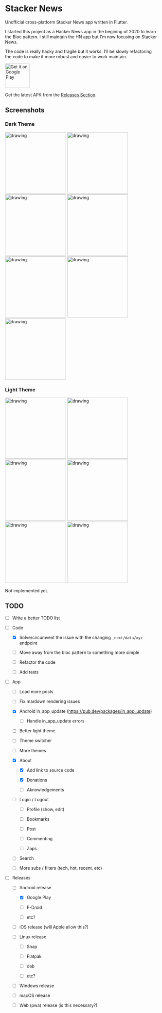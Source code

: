 # Stacker News

Unofficial cross-platform Stacker News app written in Flutter.

I started this project as a Hacker News app in the begining of 2020 to learn the Bloc pattern. I still maintain the HN app but I'm now focusing on Stacker News.

The code is really hacky and fragile but it works. I'll be slowly refactoring the code to make it more robust and easier to work maintain.

[<img src="https://play.google.com/intl/en_us/badges/images/generic/en-play-badge.png"
     alt="Get it on Google Play"
     height="80">](https://play.google.com/store/apps/details?id=news.stacker.app)

Get the latest APK from the [Releases Section](https://github.com/felipebueno/stacker_news/releases/latest).

## Screenshots

### Dark Theme

<p float="left">
  <img src="./screenshots/dark/top_dark1.jpeg" alt="drawing" width="200"/>
  <img src="./screenshots/dark/bitcoin_dark1.jpeg" alt="drawing" width="200"/>
  <img src="./screenshots/dark/nostr_dark1.jpeg" alt="drawing" width="200"/>
  <img src="./screenshots/dark/jobs_dark1.jpeg" alt="drawing" width="200"/>
  <img src="./screenshots/dark/comments_dark1.jpeg" alt="drawing" width="200"/>
  <img src="./screenshots/dark/comments_dark2.jpeg" alt="drawing" width="200"/>
  <img src="./screenshots/dark/about_dark1.jpeg" alt="drawing" width="200"/>
</p>

### Light Theme

<p float="left">
  <img src="./screenshots/light/top_light1.jpeg" alt="drawing" width="200"/>
  <img src="./screenshots/light/bitcoin_light1.jpeg" alt="drawing" width="200"/>
  <img src="./screenshots/light/nostr_light1.jpeg" alt="drawing" width="200"/>
  <img src="./screenshots/light/jobs_light1.jpeg" alt="drawing" width="200"/>
  <img src="./screenshots/light/comments_light1.jpeg" alt="drawing" width="200"/>
  <img src="./screenshots/light/comments_light2.jpeg" alt="drawing" width="200"/>
</p>

Not implemented yet.

## TODO

- [ ] Write a better TODO list

- [ ] Code

  - [x] Solve/circumvent the issue with the changing `_next/data/xyz` endpoint

  - [ ] Move away from the bloc pattern to something more simple

  - [ ] Refactor the code

  - [ ] Add tests

- [ ] App

  - [ ] Load more posts

  - [ ] Fix mardown rendering issues

  - [x] Android in_app_update (https://pub.dev/packages/in_app_update)

    - [ ] Handle in_app_update errors

  - [ ] Better light theme

  - [ ] Theme switcher

  - [ ] More themes

  - [x] About

    - [x] Add link to source code

    - [x] Donations

    - [ ] Aknowledgements

  - [ ] Login / Logout

    - [ ] Profile (show, edit)

    - [ ] Bookmarks

    - [ ] Post

    - [ ] Commenting

    - [ ] Zaps

  - [ ] Search

  - [ ] More subs / filters (tech, hot, recent, etc)

- [ ] Releases

  - [ ] Android release

    - [x] Google Play

    - [ ] F-Droid

    - [ ] etc?

  - [ ] iOS release (will Apple allow this?)

  - [ ] Linux release

    - [ ] Snap

    - [ ] Flatpak

    - [ ] deb

    - [ ] etc?

  - [ ] Windows release

  - [ ] macOS release

  - [ ] Web (pwa) release (is this necessary?)
